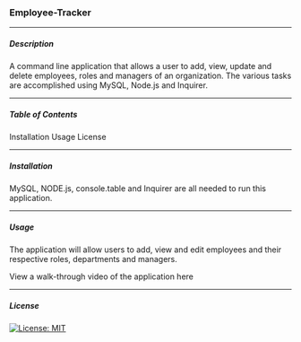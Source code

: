 ### Employee-Tracker
____
##### Description
A command line application that allows a user to add, view, update and delete employees, roles and managers of an organization. The various tasks are accomplished using MySQL, Node.js and Inquirer.
___


##### Table of Contents 
 Installation
Usage
License
   
   
  
  
  
  
  
  



____

##### Installation
MySQL, NODE.js, console.table and Inquirer are all needed to run this application.
_____
##### Usage
The application will allow users to add, view and edit employees and their respective roles, departments and managers.

View a walk-through video of the application here

____
##### License

[![License: MIT](https://img.shields.io/badge/License-MIT-yellow.svg)](https://opensource.org/licenses/MIT) 







